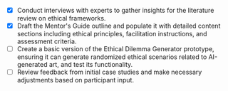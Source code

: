 - [x] Conduct interviews with experts to gather insights for the literature review on ethical frameworks.
- [x] Draft the Mentor's Guide outline and populate it with detailed content sections including ethical principles, facilitation instructions, and assessment criteria.
- [ ] Create a basic version of the Ethical Dilemma Generator prototype, ensuring it can generate randomized ethical scenarios related to AI-generated art, and test its functionality.
- [ ] Review feedback from initial case studies and make necessary adjustments based on participant input.